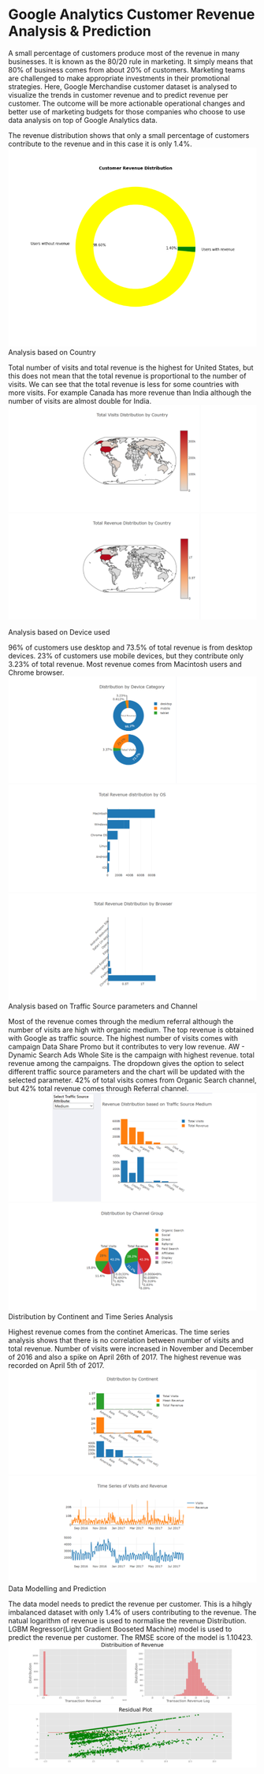 # Google Analytics Customer Revenue Analysis & Prediction
A small percentage of customers produce most of the revenue in many businesses. It is known as the 80/20 rule in marketing. It simply means that 80% of business comes from about 20% of customers. Marketing teams are challenged to make appropriate investments in their promotional strategies. Here, Google Merchandise customer dataset is analysed to visualize the trends in customer revenue and to predict revenue per customer. The outcome will be more actionable operational changes and better use of marketing budgets for those companies who choose to use data analysis on top of Google Analytics data.<br>

The revenue distribution shows that only a small percentage of customers contribute to the revenue and in this case it is only 1.4%.
![RevenueDistribution](Figures/CustomerRevenueDist.png "RevenueDistribution")
Analysis based on Country

Total number of visits and total revenue is the highest for United States, but this does not mean that the total revenue is proportional to the number of visits. We can see that the total revenue is less for some countries with more visits. For example Canada has more revenue than India although the number of visits are almost double for India.
![CountryVisits](Figures/country_visits.png "Total Visits based on Country")
![CountryRevenue](Figures/country_revenue.png "Total Revenue based on Country")

Analysis based on Device used

96% of customers use desktop and 73.5% of total revenue is from desktop devices. 23% of customers use mobile devices, but they contribute only 3.23% of total revenue. Most revenue comes from Macintosh users and Chrome browser.
![DeviceCategory](Figures/device_category.png "Total Visits and Revenue based on Device Category")
![OSCategory](Figures/os_category.png "Total Revenue based on OS Category")
![BrowserCategory](Figures/browser_category.png "Total Revenue based on Browser Category")
Analysis based on Traffic Source parameters and Channel

Most of the revenue comes through the medium referral although the number of visits are high with organic medium. The top revenue is obtained with Google as traffic source. The highest number of visits comes with campaign Data Share Promo but it contributes to very low revenue. AW - Dynamic Search Ads Whole Site is the campaign with highest revenue. total revenue among the campaigns. The dropdown gives the option to select different traffic source parameters and the chart will be updated with the selected parameter.
42% of total visits comes from Organic Search channel, but 42% total revenue comes through Referral channel.
![TrafficSource](Figures/traffic_source.png "Total Visits and Revenue based on Traffic Source parameter")
![ChannelGroup](Figures/channel_group.png "Total Visits and Revenue based on Channel Group")
Distribution by Continent and Time Series Analysis

Highest revenue comes from the continet Americas.
The time series analysis shows that there is no correlation between number of visits and total revenue. Number of visits were increased in November and December of 2016 and also a spike on April 26th of 2017. The highest revenue was recorded on April 5th of 2017.
![Continent](Figures/continent.png "Distribution of Visits and Revenue based on Continent")
![TimeSeries](Figures/timeseries.png "Time Series of Total Visits and Revenue")
Data Modelling and Prediction

The data model needs to predict the revenue per customer. This is a hihgly imbalanced dataset with only 1.4% of users contributing to the revenue. The natual logarithm of revenue is used to normalise the revenue Distribution. LGBM Regressor(Light Gradient Booseted Machine) model is used to predict the revenue per customer. The RMSE score of the model is 1.10423.
![NaturalRevenueDistribution](Figures/NaturalRevenueDistribution.png "Natural Revenue Distribution")
![ResidualPlot](Figures/ResidualPlot.png "Residual Plot")
